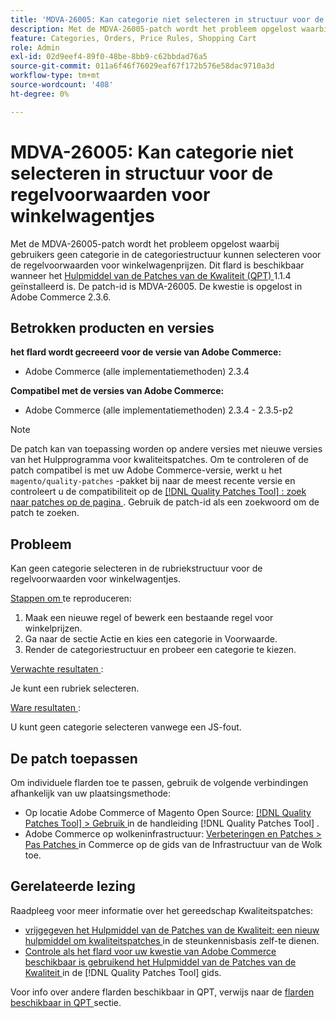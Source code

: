 ```yaml
---
title: 'MDVA-26005: Kan categorie niet selecteren in structuur voor de regelvoorwaarden voor winkelwagentjes'
description: Met de MDVA-26005-patch wordt het probleem opgelost waarbij gebruikers geen categorie in de categoriestructuur kunnen selecteren voor de regelvoorwaarden voor winkelwagenprijzen. Deze patch is beschikbaar wanneer [Quality Patches Tool (QPT)] (https://experienceleague.adobe.com/nl/docs/commerce-operations/tools/quality-patches-tool/quality-patches-tool-to-self-serve-quality-patches) 1.1.4 is geïnstalleerd. De patch-id is MDVA-26005. De kwestie is opgelost in Adobe Commerce 2.3.6.
feature: Categories, Orders, Price Rules, Shopping Cart
role: Admin
exl-id: 02d9eef4-89f0-48be-8bb9-c62bbdad76a5
source-git-commit: 011a6f46f76029eaf67f172b576e58dac9710a3d
workflow-type: tm+mt
source-wordcount: '408'
ht-degree: 0%

---
```


# MDVA-26005: Kan categorie niet selecteren in structuur voor de regelvoorwaarden voor winkelwagentjes

Met de MDVA-26005-patch wordt het probleem opgelost waarbij gebruikers geen categorie in de categoriestructuur kunnen selecteren voor de regelvoorwaarden voor winkelwagenprijzen. Dit flard is beschikbaar wanneer het [ Hulpmiddel van de Patches van de Kwaliteit (QPT) ](https://experienceleague.adobe.com/nl/docs/commerce-operations/tools/quality-patches-tool/quality-patches-tool-to-self-serve-quality-patches) 1.1.4 geïnstalleerd is. De patch-id is MDVA-26005. De kwestie is opgelost in Adobe Commerce 2.3.6.

## Betrokken producten en versies

**het flard wordt gecreeerd voor de versie van Adobe Commerce:**

* Adobe Commerce (alle implementatiemethoden) 2.3.4

**Compatibel met de versies van Adobe Commerce:**

* Adobe Commerce (alle implementatiemethoden) 2.3.4 - 2.3.5-p2

>[!NOTE]
>
>De patch kan van toepassing worden op andere versies met nieuwe versies van het Hulpprogramma voor kwaliteitspatches. Om te controleren of de patch compatibel is met uw Adobe Commerce-versie, werkt u het `magento/quality-patches` -pakket bij naar de meest recente versie en controleert u de compatibiliteit op de [[!DNL Quality Patches Tool] : zoek naar patches op de pagina ](https://experienceleague.adobe.com/nl/docs/commerce-operations/tools/quality-patches-tool/quality-patches-tool-to-self-serve-quality-patches) . Gebruik de patch-id als een zoekwoord om de patch te zoeken.

## Probleem

Kan geen categorie selecteren in de rubriekstructuur voor de regelvoorwaarden voor winkelwagentjes.

<u> Stappen om </u> te reproduceren:

1. Maak een nieuwe regel of bewerk een bestaande regel voor winkelprijzen.
1. Ga naar de sectie Actie en kies een categorie in Voorwaarde.
1. Render de categoriestructuur en probeer een categorie te kiezen.

<u> Verwachte resultaten </u>:

Je kunt een rubriek selecteren.

<u> Ware resultaten </u>:

U kunt geen categorie selecteren vanwege een JS-fout.

## De patch toepassen

Om individuele flarden toe te passen, gebruik de volgende verbindingen afhankelijk van uw plaatsingsmethode:

* Op locatie Adobe Commerce of Magento Open Source: [[!DNL Quality Patches Tool] > Gebruik ](/help/tools/quality-patches-tool/usage.md) in de handleiding [!DNL Quality Patches Tool] .
* Adobe Commerce op wolkeninfrastructuur: [ Verbeteringen en Patches > Pas Patches ](https://experienceleague.adobe.com/docs/commerce-cloud-service/user-guide/develop/upgrade/apply-patches.html?lang=nl-NL) in Commerce op de gids van de Infrastructuur van de Wolk toe.

## Gerelateerde lezing

Raadpleeg voor meer informatie over het gereedschap Kwaliteitspatches:

* [ vrijgegeven het Hulpmiddel van de Patches van de Kwaliteit: een nieuw hulpmiddel om kwaliteitspatches ](https://experienceleague.adobe.com/nl/docs/commerce-operations/tools/quality-patches-tool/quality-patches-tool-to-self-serve-quality-patches) in de steunkennisbasis zelf-te dienen.
* [ Controle als het flard voor uw kwestie van Adobe Commerce beschikbaar is gebruikend het Hulpmiddel van de Patches van de Kwaliteit ](/help/tools/quality-patches-tool/patches-available-in-qpt/check-patch-for-magento-issue-with-magento-quality-patches.md) in de [!DNL Quality Patches Tool] gids.

Voor info over andere flarden beschikbaar in QPT, verwijs naar de [ flarden beschikbaar in QPT ](https://support.magento.com/hc/en-us/sections/360010506631-Patches-available-in-MQP-tool-) sectie.
